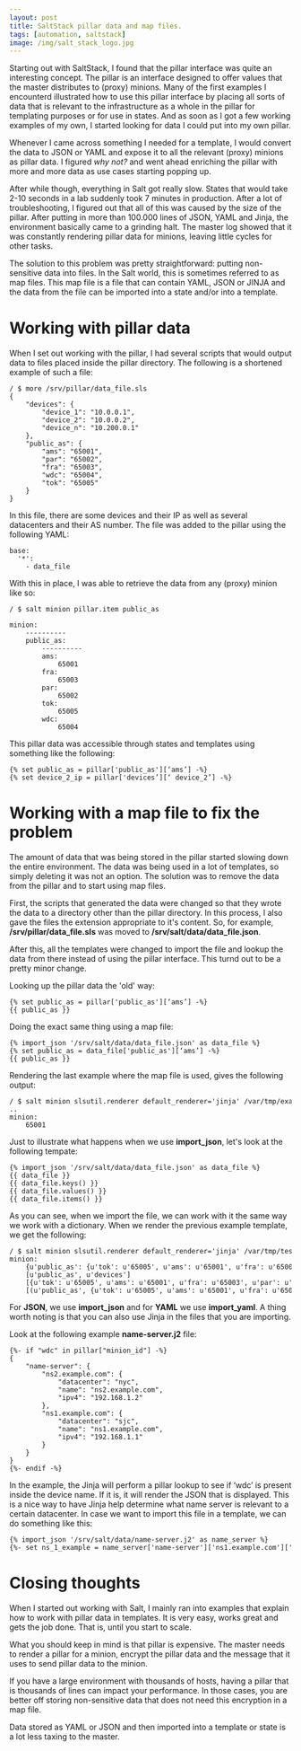 ```yaml
---
layout: post
title: SaltStack pillar data and map files.
tags: [automation, saltstack]
image: /img/salt_stack_logo.jpg
---
```


Starting out with SaltStack, I found that the pillar interface was quite an interesting concept. The pillar is an interface designed to offer values that the master distributes to (proxy) minions. Many of the first examples I encounterd illustrated how to use this pillar interface by placing all sorts of data that is relevant to the infrastructure as a whole in the pillar for templating purposes or for use in states. And as soon as I got a few working examples of my own, I started looking for data I could put into my own pillar. 

Whenever I came across something I needed for a template, I would convert the data to JSON or YAML and expose it to all the relevant (proxy) minions as pillar data. I figured <i>why not?</i> and went ahead enriching the pillar with more and more data as use cases starting popping up.

After while though, everything in Salt got really slow. States that would take 2-10 seconds in a lab suddenly took 7 minutes in production. After a lot of troubleshooting, I figured out that all of this was caused by the size of the pillar. After putting in more than 100.000 lines of JSON, YAML and Jinja, the environment basically came to a grinding halt. The master log showed that it was constantly rendering pillar data for minions, leaving little cycles for other tasks.

The solution to this problem was pretty straightforward: putting non-sensitive data into files. In the Salt world, this is sometimes referred to as map files. This map file is a file that can contain YAML, JSON or JINJA and the data from the file can be imported into a state and/or into a template.



Working with pillar data 
========================

When I set out working with the pillar, I had several scripts that would output data to files placed inside the pillar directory. The following is a shortened example of such a file:

<pre style="font-size:12px">
/ $ more /srv/pillar/data_file.sls 
{
    "devices": {
        "device_1": "10.0.0.1",
        "device_2": "10.0.0.2",
        "device_n": "10.200.0.1"
    },
    "public_as": {
        "ams": "65001",
        "par": "65002",
        "fra": "65003",
        "wdc": "65004",
        "tok": "65005"
    }
}
</pre>

In this file, there are some devices and their IP as well as several datacenters and their AS number. The file was added to the pillar using the following YAML:

<pre style="font-size:12px">
base:
  '*':
    - data_file
</pre>

With this in place, I was able to retrieve the data from any (proxy) minion like so:

<pre style="font-size:12px">
/ $ salt minion pillar.item public_as

minion:
    ----------
    public_as:
        ----------
        ams:
            65001
        fra:
            65003
        par:
            65002
        tok:
            65005
        wdc:
            65004
</pre>

This pillar data was accessible through states and templates using something like the following:

<pre style="font-size:12px">
{% set public_as = pillar['public_as'][‘ams’] -%}
{% set device_2_ip = pillar['devices’][‘ device_2’] -%}
</pre>


Working with a map file to fix the problem
==========================================

The amount of data that was being stored in the pillar started slowing down the entire environment. The data was being used in a lot of templates, so simply deleting it was not an option. The solution was to remove the data from the pillar and to start using map files. 

First, the scripts that generated the data were changed so that they wrote the data to a directory other than the pillar directory. In this process, I also gave the files the extension appropriate to it's content. So, for example, <b>/srv/pillar/data_file.sls</b> was  moved to <b>/srv/salt/data/data_file.json</b>.

After this, all the templates were changed to import the file and lookup the data from there instead of using the pillar interface. This turnd out to be a pretty minor change.

Looking up the pillar data the 'old' way:

<pre style="font-size:12px">
{% set public_as = pillar['public_as'][‘ams’] -%}
{{ public_as }}
</pre>

Doing the exact same thing using a map file:

<pre style="font-size:12px">
{% import_json '/srv/salt/data/data_file.json' as data_file %}
{% set public_as = data_file['public_as'][‘ams’] -%}
{{ public_as }}
</pre>

Rendering the last example where the map file is used, gives the following output:

<pre style="font-size:12px">
/ $ salt minion slsutil.renderer default_renderer='jinja' /var/tmp/example.j2 
..
minion:   
    65001
</pre>

Just to illustrate what happens when we use <b>import_json</b>, let's look at the following tempate:

<pre style="font-size:12px">
{% import_json '/srv/salt/data/data_file.json' as data_file %}
{{ data_file }}
{{ data_file.keys() }}
{{ data_file.values() }}
{{ data_file.items() }}
</pre>

As you can see, when we import the file, we can work with it the same way we work with a dictionary. When we render the previous example template, we get the following:

<pre style="font-size:12px">
/ $ salt minion slsutil.renderer default_renderer='jinja' /var/tmp/test.j2 
minion:    
    {u'public_as': {u'tok': u'65005', u'ams': u'65001', u'fra': u'65003', u'par': u'65002', u'wdc': u'65004'}, u'devices': {u'device_n': u'10.200.0.1', u'device_2': u'10.0.0.2', u'device_1': u'10.0.0.1'}}
    [u'public_as', u'devices']
    [{u'tok': u'65005', u'ams': u'65001', u'fra': u'65003', u'par': u'65002', u'wdc': u'65004'}, {u'device_n': u'10.200.0.1', u'device_2': u'10.0.0.2', u'device_1': u'10.0.0.1'}]
    [(u'public_as', {u'tok': u'65005', u'ams': u'65001', u'fra': u'65003', u'par': u'65002', u'wdc': u'65004'}), (u'devices', {u'device_n': u'10.200.0.1', u'device_2': u'10.0.0.2', u'device_1': u'10.0.0.1'})]
</pre>


For <b>JSON</b>, we use <b>import_json</b> and for <b>YAML</b> we use <b>import_yaml</b>. A thing worth noting is that you can also use Jinja in the files that you are importing. 

Look at the following example <b>name-server.j2</b> file:

<pre style="font-size:12px">
{%- if "wdc" in pillar["minion_id"] -%}
{
    "name-server": {
        "ns2.example.com": {
            "datacenter": "nyc",
            "name": "ns2.example.com",
            "ipv4": "192.168.1.2"
        },
        "ns1.example.com": {
            "datacenter": "sjc",
            "name": "ns1.example.com",
            "ipv4": "192.168.1.1"
        }
    }
}
{%- endif -%}
</pre>

In the example, the Jinja will perform a pillar lookup to see if ‘wdc’ is present inside the device name. If it is, it will render the JSON that is displayed. This is a nice way to have Jinja help determine what name server is relevant to a certain datacenter. In case we want to import this file in a template, we can do something like this:

<pre style="font-size:12px">
{% import_json '/srv/salt/data/name-server.j2' as name_server %}
{%- set ns_1_example = name_server['name-server']['ns1.example.com']['ipv4'] -%}
</pre>

Closing thoughts
================

When I started out working with Salt, I mainly ran into examples that explain how to work with pillar data in templates. It is very easy, works great and gets the job done. That is, until you start to scale.

What you should keep in mind is that pillar is expensive. The master needs to render a pillar for a minion, encrypt the pillar data and the message that it uses to send pillar data to the minion. 

If you have a large environment with thousands of hosts, having a pillar that is thousands of lines can impact your performance. In those cases, you are better off storing non-sensitive data that does not need this encryption in a map file. 

Data stored as YAML or JSON and then imported into a template or state is a lot less taxing to the master. 
